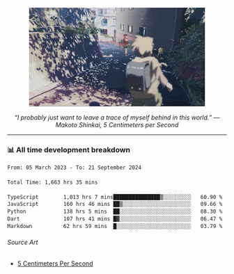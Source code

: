 <p align="center"><img src="asset/header.jpg" width="80%"/></p>
<p align="center"><i>“I probably just want to leave a trace of myself behind in this world.” ― Makoto Shinkai, 5 Centimeters per Second</i></p>

---
<!--
<details>
  <summary>📃 My Resume</summary>

### Education

- 📖 **Computer Science**\
📆 10/2021 - present\
📍 **Thang Long University** - Hoang Mai, Hanoi, Vietnam

### Experience

<img align="right" src="https://img.shields.io/badge/Figma-F24E1E?style=flat&logo=figma&logoColor=white"/>
<img align="right" src="https://img.shields.io/badge/node.js-6DA55F?style=flat&logo=node.js&logoColor=white"/>
<img align="right" src="https://img.shields.io/badge/Next.js-black?style=flat&logo=next.js&logoColor=white"/>
<img align="right" src="https://img.shields.io/badge/TypeScript-007ACC?style=flat&logo=typescript&logoColor=white"/>


- 👨‍💻 **Frontend Web Intern**\
📆 07/2023 - present\
📍 **MQ ICT Solutions** - Hoang Mai, Hanoi, Vietnam
</details> 
-->

### 📊 All time development breakdown

<!--START_SECTION:waka-->

```txt
From: 05 March 2023 - To: 21 September 2024

Total Time: 1,663 hrs 35 mins

TypeScript        1,013 hrs 7 mins███████████████▒░░░░░░░░░   60.90 %
JavaScript        160 hrs 46 mins ██▒░░░░░░░░░░░░░░░░░░░░░░   09.66 %
Python            138 hrs 5 mins  ██░░░░░░░░░░░░░░░░░░░░░░░   08.30 %
Dart              107 hrs 41 mins █▓░░░░░░░░░░░░░░░░░░░░░░░   06.47 %
Markdown          62 hrs 59 mins  █░░░░░░░░░░░░░░░░░░░░░░░░   03.79 %
```

<!--END_SECTION:waka-->

###### Source Art

-  [5 Centimeters Per Second](https://wallhaven.cc/w/nrowq1)


